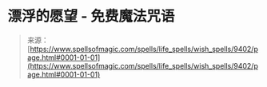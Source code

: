 <!--yml

category: 未分类

date: 2024-06-12 18:45:38

-->

# 漂浮的愿望 - 免费魔法咒语

> 来源：[https://www.spellsofmagic.com/spells/life_spells/wish_spells/9402/page.html#0001-01-01](https://www.spellsofmagic.com/spells/life_spells/wish_spells/9402/page.html#0001-01-01)
